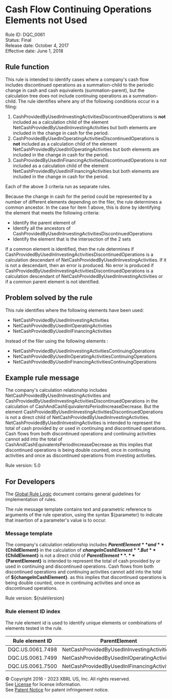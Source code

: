 # Cash Flow Continuing Operations Elements not Used
Rule ID: DQC_0061  
Status:  Final  
Release date: October 4, 2017  
Effective date: June 1, 2018  

## Rule function

This rule is intended to identify cases where a company's cash flow includes discontinued operations as a summation-child to the periodic change in cash and cash equivalents (summation-parent), but the calculation tree does not include continuing operations as a summation-child. The rule identifies where any of the following conditions occur in a filing:

1.  CashProvidedByUsedInInvestingActivitiesDiscontinuedOperations is **not** included as a calculation child of the element NetCashProvidedByUsedInInvestingActivities but both elements are included in the change in cash for the period.  
2.  CashProvidedByUsedInOperatingActivitiesDiscontinuedOperations is **not** included as a calculation child of the element NetCashProvidedByUsedInIOperatingActivities but both elements are included in the change in cash for the period.  
3.  CashProvidedByUsedInFinancingActivitiesDiscontinuedOperations is not included as a calculation child of the element NetCashProvidedByUsedInIFinancingActivities but both elements are included in the change in cash for the period.  

Each of the above 3 criteria run as separate rules.  

Because the change in cash for the period could be represented by a number of different elements depending on the filer, the rule determines a common ancestor. In the case for item 1 above, this is done by identifying the element that meets the following criteria:

*   Identify the parent element of
*   Identify all the ancestors of CashProvidedByUsedInInvestingActivitiesDiscontinuedOperations
*   Identify the element that is the intersection of the 2 sets

If a common element is identified, then the rule determines if CashProvidedByUsedInInvestingActivitiesDiscontinuedOperations is a calculation descendant of NetCashProvidedByUsedInInvestingActivities. If it is not a descendant, then an error is produced. No error is produced if CashProvidedByUsedInInvestingActivitiesDiscontinuedOperations is a calculation descendant of NetCashProvidedByUsedInInvestingActivities or if a common parent element is not identified.  

## Problem solved by the rule

This rule identifies where the following elements have been used:

*   NetCashProvidedByUsedInInvestingActivities
*   NetCashProvidedByUsedInIOperatingActivities
*   NetCashProvidedByUsedInIFinancingActivities

Instead of the filer using the following elements :

*   NetCashProvidedByUsedInInvestingActivitiesContinuingOperations
*   NetCashProvidedByUsedInOperatingActivitiesContinuingOperations
*   NetCashProvidedByUsedInFinancingActivitiesContinuingOperations

## Example rule message

The company's calculation relationship includes NetCashProvidedByUsedInInvestingActivities and CashProvidedByUsedInInvestingActivitiesDiscontinuedOperations in the calculation of CashAndCashEquivalentsPeriodIncreaseDecrease. But the element CashProvidedByUsedInInvestingActivitiesDiscontinuedOperations is not a direct child of NetCashProvidedByUsedInInvestingActivities. NetCashProvidedByUsedInInvestingActivities is intended to represent the total of cash provided by or used in continuing and discontinued operations. Cash flows from both discontinued operations and continuing activities cannot add into the total of CashAndCashEquivalentsPeriodIncreaseDecrease as this implies that discontinued operations is being double counted, once in continuing activities and once as discontinued operations from investing activities.  
  
Rule version: 5.0

## For Developers

The [Global Rule Logic](https://xbrl.us/dqc_0001) document contains general guidelines for implementation of rules.  

The rule message template contains text and parametric reference to arguments of the rule operation, using the syntax ${parameter} to indicate that insertion of a parameter's value is to occur.  

### Message template

The company's calculation relationship includes **${ParentElement}** and **${ChildElement}** in the calculation of **${changeInCashElement}**. But **${ChildElement}** is not a direct child of **${ParentElement}**. **${ParentElement}** is intended to represent the total of cash provided by or used in continuing and discontinued operations. Cash flows from both discontinued operations and continuing activities cannot add into the total of **${changeInCashElement}**. as this implies that discontinued operations is being double counted, once in continuing activities and once as discontinued operations.  
  
Rule version: ${ruleVersion}

### Rule element ID index

The rule element id is used to identify unique elements or combinations of elements tested in the rule. 

| Rule element ID | ParentElement | ChildElement |
| --- | --- | --- |
| DQC.US.0061.7498 | NetCashProvidedByUsedInInvestingActivities | CashProvidedByUsedInInvestingActivitiesDiscontinuedOperations |
| DQC.US.0061.7499 | NetCashProvidedByUsedInIOperatingActivities | CashProvidedByUsedInOperatingActivitiesDiscontinuedOperations |
| DQC.US.0061.7500 | NetCashProvidedByUsedInIFinancingActivities | CashProvidedByUsedInFinancingActivitiesDiscontinuedOperations |

© Copyright 2016 - 2023 XBRL US, Inc. All rights reserved.   
See [License](https://xbrl.us/dqc-license) for license information.  
See [Patent Notice](https://xbrl.us/dqc-patent) for patent infringement notice.  
